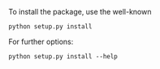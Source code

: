 To install the package, use the well-known

```
python setup.py install
```

For further options:

```
python setup.py install --help
```
